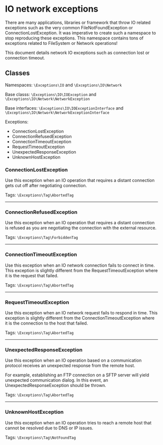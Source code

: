 # IO network exceptions

There are many applications, libraries or framework that throw IO related exceptions such as the very common FileNotFoundException or ConnectionLostException. It was imperative to create such a namespace to stop reproducing these exceptions. This namespace contains tons of exceptions related to FileSystem or Network operations!

This document details network IO exceptions such as connection lost or connection timeout.

## Classes

Namespaces: `\Exceptions\IO` and `\Exceptions\IO\Network`

Base classs: `\Exceptions\IO\IOException` and `\Exceptions\IO\Network\NetworkException`

Base interfaces: `\Exceptions\IO\IOExceptionInterface` and `\Exceptions\IO\Network\NetworkExceptionInterface`

Exceptions:

* ConnectionLostException
* ConnectionRefusedException
* ConnectionTimeoutException
* RequestTimeoutException
* UnexpectedResponseException
* UnknownHostException

### ConnectionLostException

Use this exception when an IO operation that requires a distant connection gets cut off after negotiating connection.

Tags: `\Exceptions\Tag\AbortedTag`

---

### ConnectionRefusedException

Use this exception when an IO operation that requires a distant connection is refused as you are negotiating the connection with the external resource.

Tags: `\Exceptions\Tag\ForbiddenTag`

---

### ConnectionTimeoutException

Use this exception when an IO network connection fails to connect in time. This exception is slightly different from the RequestTimeoutException where it is the request that failed.

Tags: `\Exceptions\Tag\AbortedTag`

---

### RequestTimeoutException

Use this exception when an IO network request fails to respond in time. This exception is slightly different from the ConnectionTimeoutException where it is the connection to the host that failed.

Tags: `\Exceptions\Tag\AbortedTag`

---

### UnexpectedResponseException

Use this exception when an IO operation based on a communication protocol receives an unexpected response from the remote host.

For example, establishing an FTP connection on a SFTP server will yield unexpected communication dialog. In this event, an UnexpectedResponseException should be thrown.

Tags: `\Exceptions\Tag\AbortedTag`

---

### UnknownHostException

Use this exception when an IO operation tries to reach a remote host that cannot be resolved due to DNS or IP issues.

Tags: `\Exceptions\Tag\NotFoundTag`